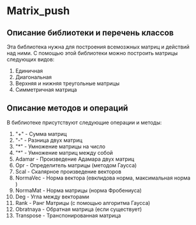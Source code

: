 # Matrix_push
## Описание библиотеки и перечень классов 
Эта библиотека нужна для построения всемозжных матриц и действий над ними. 
С помощью этой библиотеки можно построить матрицы следующих видов:
1. Единичная
2. Диагональная
3. Верхняя и нижняя треугольные матрицы
4. Симметричная матрица

## Описание методов и операций
В библиотеке присутствуют следующие операции и методы:
1. "+" - Сумма матриц
2. "-" - Разница двух матриц
3. "*" - Умножение матрицы на число
4. "*" -  Умножение матриц между собой
5. Adamar - Произведение Адамара двух матриц 
6. Opr - Определитель матрицы (методом Гаусса)
7. Scal - Скалярное произведение векторов 
8. NormaVec - Норма вектора (евклидова норма, максимальная норма )
9. NormaMat - Норма матрицы (норма Фробениуса)
10. Deg - Угла между векторами
11. Rank - Ранг Матрицы (с помощью алгоритма Гаусса)
12. Obratnaya - Обратная матрица (если существует)
13. Transpose - Транспонированная матрица
